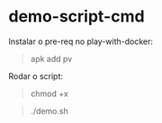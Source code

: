 # demo-script-cmd

Instalar o pre-req no play-with-docker:

> apk add pv

Rodar o script:

> chmod +x

> ./demo.sh
